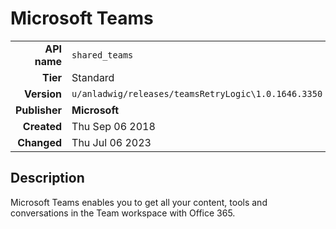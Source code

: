 # Microsoft Teams
| | |
|-:|-|
|**API name**|`shared_teams`|
|**Tier**|Standard|
|**Version**|`u/anladwig/releases/teamsRetryLogic\1.0.1646.3350`|
|**Publisher**|**Microsoft**|
|**Created**|Thu Sep 06 2018|
|**Changed**|Thu Jul 06 2023|

## Description
Microsoft Teams enables you to get all your content, tools and conversations in the Team workspace with Office 365.
